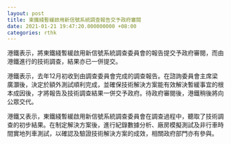 ```yaml
---
layout: post
title: 東鐵綫暫緩啟用新信號系統調查報告交予政府審閱
date: 2021-01-21 19:47:20.000000000 +08:00
categories: rthk
---
```


港鐵表示，將東鐵綫暫緩啟用新信號系統調查委員會的報告提交予政府審閱，而由港鐵進行的技術調查，結果亦已一併提交。

港鐵表示，去年12月初收到由調查委員會完成的調查報告。在諮詢委員會主席梁廣灝後，決定於額外測試順利完成，並確保技術解決方案能有效解決暫緩事宜的根本成因後，才將報告及技術調查結果一併交予政府。待政府審閱後，港鐵稍後將向公眾交代。

港鐵又表示，東鐵綫暫緩啟用新信號系統調查委員會在調查過程中，聽取了技術調查的初步結果。在制定解決方案後，進行紀錄數據分析、廠房模擬測試及非行車時間實地列車測試，以確認及驗證技術解決方案的成效，相關政府部門亦有參與。
